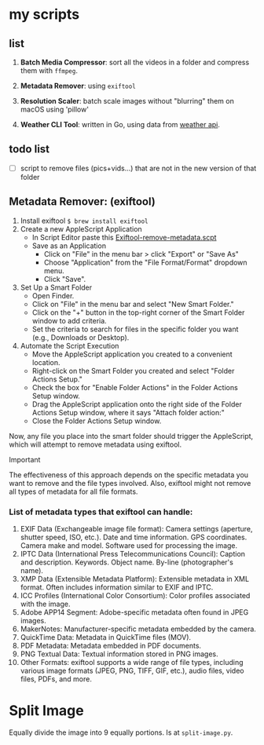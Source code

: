 # my scripts

## list

1. **Batch Media Compressor**: sort all the videos in a folder and compress them with `ffmpeg`.

1. **Metadata Remover**: using `exiftool`

1. **Resolution Scaler**: batch scale images without "blurring" them on macOS using 'pillow'

1. **Weather CLI Tool**: written in Go, using data from [weather api](www.weatherapi.com).

## todo list

- [ ] script to remove files (pics+vids...) that are not in the new version of that folder

## Metadata Remover: (exiftool)
1. Install exiftool `$ brew install exiftool`
1. Create a new AppleScript Application
   - In Script Editor paste this [Exiftool-remove-metadata.scpt](https://github.com/stonkol/my-scripts/blob/main/Exiftool-remove-metadata.scpt)
   - Save as an Application
      - Click on "File" in the menu bar > click "Export" or "Save As"
      - Choose "Application" from the "File Format/Format" dropdown menu.
      - Click "Save".
1. Set Up a Smart Folder
   - Open Finder.
   - Click on "File" in the menu bar and select "New Smart Folder."
   - Click on the "+" button in the top-right corner of the Smart Folder window to add criteria.
   - Set the criteria to search for files in the specific folder you want (e.g., Downloads or Desktop).
1. Automate the Script Execution
   - Move the AppleScript application you created to a convenient location.
   - Right-click on the Smart Folder you created and select "Folder Actions Setup."
   - Check the box for "Enable Folder Actions" in the Folder Actions Setup window.
   - Drag the AppleScript application onto the right side of the Folder Actions Setup window, where it says "Attach folder action:"
   - Close the Folder Actions Setup window.

Now, any file you place into the smart folder should trigger the AppleScript, which will attempt to remove metadata using exiftool.

> [!IMPORTANT]
> The effectiveness of this approach depends on the specific metadata you want to remove and the file types involved. Also, exiftool might not remove all types of metadata for all file formats.

### List of metadata types that exiftool can handle:

1. EXIF Data (Exchangeable image file format): Camera settings (aperture, shutter speed, ISO, etc.). Date and time information. GPS coordinates. Camera make and model. Software used for processing the image.
1. IPTC Data (International Press Telecommunications Council): Caption and description. Keywords. Object name. By-line (photographer's name).
1. XMP Data (Extensible Metadata Platform): Extensible metadata in XML format. Often includes information similar to EXIF and IPTC.
1. ICC Profiles (International Color Consortium): Color profiles associated with the image.
1. Adobe APP14 Segment: Adobe-specific metadata often found in JPEG images.
1. MakerNotes: Manufacturer-specific metadata embedded by the camera.
1. QuickTime Data: Metadata in QuickTime files (MOV).
1. PDF Metadata: Metadata embedded in PDF documents.
1. PNG Textual Data: Textual information stored in PNG images.
1. Other Formats: exiftool supports a wide range of file types, including various image formats (JPEG, PNG, TIFF, GIF, etc.), audio files, video files, PDFs, and more.

# Split Image

Equally divide the image into 9 equally portions. Is at `split-image.py`.
